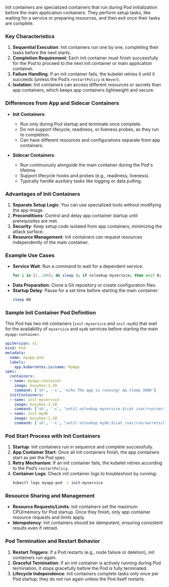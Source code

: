 
Init containers are specialized containers that run during Pod initialization before the main application containers. They perform setup tasks, like waiting for a service or preparing resources, and then exit once their tasks are complete. 

### Key Characteristics

1. **Sequential Execution**: Init containers run one by one, completing their tasks before the next starts.
2. **Completion Requirement**: Each init container must finish successfully for the Pod to proceed to the next init container or main application container.
3. **Failure Handling**: If an init container fails, the kubelet retries it until it succeeds (unless the Pod’s `restartPolicy` is `Never`).
4. **Isolation**: Init containers can access different resources or secrets than app containers, which keeps app containers lightweight and secure.

### Differences from App and Sidecar Containers

- **Init Containers**:
  - Run only during Pod startup and terminate once complete.
  - Do not support lifecycle, readiness, or liveness probes, as they run to completion.
  - Can have different resources and configurations separate from app containers.

- **Sidecar Containers**:
  - Run continuously alongside the main container during the Pod's lifetime.
  - Support lifecycle hooks and probes (e.g., readiness, liveness).
  - Typically handle auxiliary tasks like logging or data pulling.

### Advantages of Init Containers

1. **Separate Setup Logic**: You can use specialized tools without modifying the app image.
2. **Preconditions**: Control and delay app container startup until prerequisites are met.
3. **Security**: Keep setup code isolated from app containers, minimizing the attack surface.
4. **Resource Management**: Init containers can request resources independently of the main container.

### Example Use Cases

- **Service Wait**: Run a command to wait for a dependent service:
  ```bash
  for i in {1..100}; do sleep 1; if nslookup myservice; then exit 0; fi; done; exit 1
  ```
- **Data Preparation**: Clone a Git repository or create configuration files.
- **Startup Delay**: Pause for a set time before starting the main container:
  ```bash
  sleep 60
  ```

### Sample Init Container Pod Definition

This Pod has two init containers (`init-myservice` and `init-mydb`) that wait for the availability of `myservice` and `mydb` services before starting the main `myapp-container`.

```yaml
apiVersion: v1
kind: Pod
metadata:
  name: myapp-pod
  labels:
    app.kubernetes.io/name: MyApp
spec:
  containers:
  - name: myapp-container
    image: busybox:1.28
    command: ['sh', '-c', 'echo The app is running! && sleep 3600']
  initContainers:
  - name: init-myservice
    image: busybox:1.28
    command: ['sh', '-c', "until nslookup myservice.$(cat /var/run/secrets/kubernetes.io/serviceaccount/namespace).svc.cluster.local; do echo waiting for myservice; sleep 2; done"]
  - name: init-mydb
    image: busybox:1.28
    command: ['sh', '-c', "until nslookup mydb.$(cat /var/run/secrets/kubernetes.io/serviceaccount/namespace).svc.cluster.local; do echo waiting for mydb; sleep 2; done"]
```

### Pod Start Process with Init Containers

1. **Startup**: Init containers run in sequence and complete successfully.
2. **App Container Start**: Once all init containers finish, the app containers start as per the Pod spec.
3. **Retry Mechanism**: If an init container fails, the kubelet retries according to the Pod’s `restartPolicy`.
4. **Container Logs**: Check init container logs to troubleshoot by running:
   ```bash
   kubectl logs myapp-pod -c init-myservice
   ```

### Resource Sharing and Management

- **Resource Requests/Limits**: Init containers set the maximum CPU/memory for Pod startup. Once they finish, only app container resource requests and limits apply.
- **Idempotency**: Init containers should be idempotent, ensuring consistent results even if retried.

### Pod Termination and Restart Behavior

1. **Restart Triggers**: If a Pod restarts (e.g., node failure or deletion), init containers run again.
2. **Graceful Termination**: If an init container is actively running during Pod termination, it stops gracefully before the Pod is fully terminated.
3. **Lifecycle Independence**: Init containers complete tasks only once per Pod startup; they do not run again unless the Pod itself restarts.

